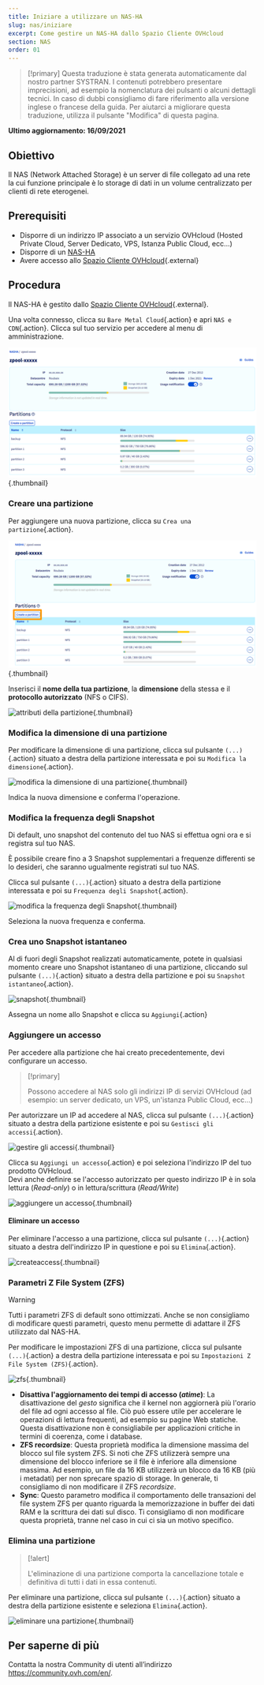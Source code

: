```yaml
---
title: Iniziare a utilizzare un NAS-HA
slug: nas/iniziare
excerpt: Come gestire un NAS-HA dallo Spazio Cliente OVHcloud
section: NAS
order: 01
---
```


> [!primary]
> Questa traduzione è stata generata automaticamente dal nostro partner SYSTRAN. I contenuti potrebbero presentare imprecisioni, ad esempio la nomenclatura dei pulsanti o alcuni dettagli tecnici. In caso di dubbi consigliamo di fare riferimento alla versione inglese o francese della guida. Per aiutarci a migliorare questa traduzione, utilizza il pulsante "Modifica" di questa pagina.
>

**Ultimo aggiornamento: 16/09/2021**

## Obiettivo

Il NAS (Network Attached Storage) è un server di file collegato ad una rete la cui funzione principale è lo storage di dati in un volume centralizzato per clienti di rete eterogenei.

## Prerequisiti

- Disporre di un indirizzo IP associato a un servizio OVHcloud (Hosted Private Cloud, Server Dedicato, VPS, Istanza Public Cloud, ecc...)
- Disporre di un [NAS-HA](https://www.ovh.it/nas/)
- Avere accesso allo [Spazio Cliente OVHcloud](https://www.ovh.com/auth/?action=gotomanager&from=https://www.ovh.it/&ovhSubsidiary=it){.external}

## Procedura

Il NAS-HA è gestito dallo [Spazio Cliente OVHcloud](https://www.ovh.com/auth/?action=gotomanager&from=https://www.ovh.it/&ovhSubsidiary=it){.external}.

Una volta connesso, clicca su `Bare Metal Cloud`{.action} e apri `NAS e CDN`{.action}. Clicca sul tuo servizio per accedere al menu di amministrazione.

![accesso al NAS](images/nas2022-01.png){.thumbnail}

### Creare una partizione

Per aggiungere una nuova partizione, clicca su `Crea una partizione`{.action}.

![creare una partizione](images/nas2022-02.png){.thumbnail}

Inserisci il **nome della tua partizione**, la **dimensione** della stessa e il **protocollo autorizzato** (NFS o CIFS).

![attributi della partizione](images/nas2021-03.png){.thumbnail}

### Modifica la dimensione di una partizione

Per modificare la dimensione di una partizione, clicca sul pulsante `(...)`{.action} situato a destra della partizione interessata e poi su `Modifica la dimensione`{.action}.

![modifica la dimensione di una partizione](images/nas2021-04.png){.thumbnail}

Indica la nuova dimensione e conferma l'operazione.

### Modifica la frequenza degli Snapshot

Di default, uno snapshot del contenuto del tuo NAS si effettua ogni ora e si registra sul tuo NAS.

È possibile creare fino a 3 Snapshot supplementari a frequenze differenti se lo desideri, che saranno ugualmente registrati sul tuo NAS.

Clicca sul pulsante `(...)`{.action} situato a destra della partizione interessata e poi su `Frequenza degli Snapshot`{.action}.

![modifica la frequenza degli Snapshot](images/nas2021-05.png){.thumbnail}

Seleziona la nuova frequenza e conferma.

### Crea uno Snapshot istantaneo

Al di fuori degli Snapshot realizzati automaticamente, potete in qualsiasi momento creare uno Snapshot istantaneo di una partizione, cliccando sul pulsante `(...)`{.action} situato a destra della partizione e poi su `Snapshot istantaneo`{.action}.

![snapshot](images/nas2021-10.png){.thumbnail}

Assegna un nome allo Snapshot e clicca su `Aggiungi`{.action}

### Aggiungere un accesso

Per accedere alla partizione che hai creato precedentemente, devi configurare un accesso.

> [!primary]
>
> Possono accedere al NAS solo gli indirizzi IP di servizi OVHcloud (ad esempio: un server dedicato, un VPS, un'istanza Public Cloud, ecc...)
>

Per autorizzare un IP ad accedere al NAS, clicca sul pulsante `(...)`{.action} situato a destra della partizione esistente e poi su `Gestisci gli accessi`{.action}.

![gestire gli accessi](images/nas2021-06.png){.thumbnail}

Clicca su `Aggiungi un accesso`{.action} e poi seleziona l'indirizzo IP del tuo prodotto OVHcloud.
<br>Devi anche definire se l'accesso autorizzato per questo indirizzo IP è in sola lettura (*Read-only*) o in lettura/scrittura (*Read/Write*)

![aggiungere un accesso](images/nas2021-07.png){.thumbnail}

#### Eliminare un accesso

Per eliminare l'accesso a una partizione, clicca sul pulsante `(...)`{.action} situato a destra dell'indirizzo IP in questione e poi su `Elimina`{.action}.

![createaccess](images/nas2021-09.png){.thumbnail}

### Parametri Z File System (ZFS)

> [!warning]
>
> Tutti i parametri ZFS di default sono ottimizzati. Anche se non consigliamo di modificare questi parametri, questo menu permette di adattare il ZFS utilizzato dal NAS-HA.
>

Per modificare le impostazioni ZFS di una partizione, clicca sul pulsante `(...)`{.action} a destra della partizione interessata e poi su `Impostazioni Z File System (ZFS)`{.action}.

![zfs](images/nas2021-13.png){.thumbnail}

- **Disattiva l'aggiornamento dei tempi di accesso (*atime*)**: La disattivazione del *gesto* significa che il kernel non aggiornerà più l'orario del file ad ogni accesso al file. Ciò può essere utile per accelerare le operazioni di lettura frequenti, ad esempio su pagine Web statiche. Questa disattivazione non è consigliabile per applicazioni critiche in termini di coerenza, come i database.
- **ZFS recordsize**: Questa proprietà modifica la dimensione massima del blocco sul file system ZFS. Si noti che ZFS utilizzerà sempre una dimensione del blocco inferiore se il file è inferiore alla dimensione massima. Ad esempio, un file da 16 KB utilizzerà un blocco da 16 KB (più i metadati) per non sprecare spazio di storage. In generale, ti consigliamo di non modificare il ZFS *recordsize*.
- **Sync**: Questo parametro modifica il comportamento delle transazioni del file system ZFS per quanto riguarda la memorizzazione in buffer dei dati RAM e la scrittura dei dati sul disco. Ti consigliamo di non modificare questa proprietà, tranne nel caso in cui ci sia un motivo specifico.

### Elimina una partizione

> [!alert]
>
> L'eliminazione di una partizione comporta la cancellazione totale e definitiva di tutti i dati in essa contenuti.
>

Per eliminare una partizione, clicca sul pulsante `(...)`{.action} situato a destra della partizione esistente e seleziona `Elimina`{.action}.

![eliminare una partizione](images/nas2021-08.png){.thumbnail}

## Per saperne di più

Contatta la nostra Community di utenti all’indirizzo <https://community.ovh.com/en/>.
